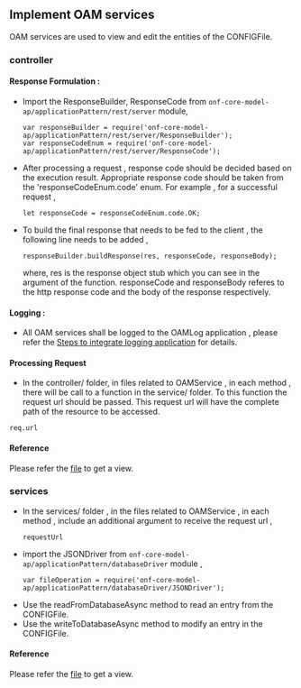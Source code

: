 ## Implement OAM services

OAM services are used to view and edit the entities of the CONFIGFile.

### controller 
#### Response Formulation :
* Import the ResponseBuilder, ResponseCode from `onf-core-model-ap/applicationPattern/rest/server` module,
  ```
  var responseBuilder = require('onf-core-model-ap/applicationPattern/rest/server/ResponseBuilder');
  var responseCodeEnum = require('onf-core-model-ap/applicationPattern/rest/server/ResponseCode');
  ```
* After processing a request , response code should be decided based on the execution result. Appropriate response code should be taken from the 'responseCodeEnum.code' enum. For example , for a successful request , 
  ```
  let responseCode = responseCodeEnum.code.OK;
  ```
* To build the final response that needs to be fed to the client , the following line needs to be added , 
  ```
  responseBuilder.buildResponse(res, responseCode, responseBody);
  ```
  where, res is the response object stub which you can see in the argument of the function. responseCode and responseBody referes to the http response code and the body of the response respectively.

#### Logging :

* All OAM services shall be logged to the OAMLog application , please refer the [Steps to integrate logging application](./Steps2IntegrateLoggingApplication/Steps2IntegrateLoggingApplication.md)  for details.

#### Processing Request
* In the controller/ folder, in files related to OAMService , in each method , there will be call to a function in the service/ folder. To this function the request url should be passed. This request url will have the complete path of the resource to be accessed.
```
req.url
```
#### Reference 
Please refer the [file](https://github.com/openBackhaul/RegistryOffice/blob/develop/server/controllers/HttpClient.js) to get a view.

### services
* In the services/ folder , in the files related to OAMService , in each method , include an additional argument to receive the request url ,
  ```
  requestUrl
  ```
* import the JSONDriver from `onf-core-model-ap/applicationPattern/databaseDriver` module , 
  ```
  var fileOperation = require('onf-core-model-ap/applicationPattern/databaseDriver/JSONDriver');
  ```
* Use the readFromDatabaseAsync method to read an entry from the CONFIGFile. 
* Use the writeToDatabaseAsync method to modify an entry in the CONFIGFile. 

#### Reference 
Please refer the [file](https://github.com/openBackhaul/RegistryOffice/blob/develop/server/service/HttpClientService.js) to get a view.
